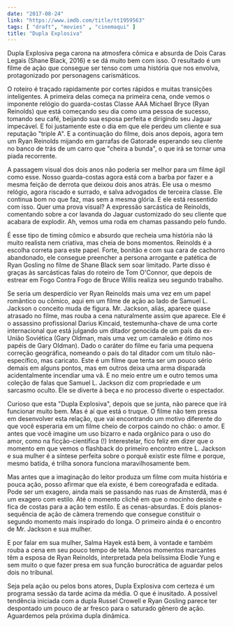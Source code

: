 ```yaml
---
date: "2017-08-24"
link: "https://www.imdb.com/title/tt1959563"
tags: [ "draft", "movies" , "cinemaqui" ]
title: "Dupla Explosiva"
---
```

Dupla Explosiva pega carona na atmosfera cômica e absurda de Dois Caras Legais (Shane Black, 2016) e se dá muito bem com isso. O resultado é um filme de ação que consegue ser tenso com uma história que nos envolva, protagonizado por personagens carismáticos.

O roteiro é traçado rapidamente por cortes rápidos e muitas transições inteligentes. A primeira delas começa na primeira cena, onde vemos o imponente relógio do guarda-costas Classe AAA Michael Bryce (Ryan Reinolds) que está começando seu dia como uma pessoa de sucesso, tomando seu café, beijando sua esposa perfeita e dirigindo seu Jaguar impecável. E foi justamente este o dia em que ele perdeu um cliente e sua reputação "triple A". E a continuação do filme, dois anos depois, agora tem um Ryan Reinolds mijando em garrafas de Gatorade esperando seu cliente no banco de trás de um carro que "cheira a bunda", o que irá se tornar uma piada recorrente.

A passagem visual dos dois anos não poderia ser melhor para um filme ágil como esse. Nosso guarda-costas agora está com a barba por fazer e a mesma feição de derrota que deixou dois anos atrás. Ele usa o mesmo relógio, agora riscado e surrado, e salva advogados de terceira classe. Ele continua bom no que faz, mas sem a mesma glória. E ele está ressentido com isso. Quer uma prova visual? A expressão sarcástica de Reinolds, comentando sobre a cor lavanda do Jaguar customizado do seu cliente que acabara de explodir. Ah, vemos uma roda em chamas passando pelo fundo.

É esse tipo de timing cômico e absurdo que recheia uma história não lá muito realista nem criativa, mas cheia de bons momentos. Reinolds é a escolha correta para este papel. Forte, bonitão e com sua cara de cachorro abandonado, ele consegue preencher a persona arrogante e patética de Ryan Gosling no filme de Shane Black sem soar limitado. Parte disso é graças às sarcásticas falas do roteiro de Tom O'Connor, que depois de estrear em Fogo Contra Fogo de Bruce Willis realiza seu segundo trabalho.

Se seria um desperdício ver Ryan Reinolds mais uma vez em um papel romântico ou cômico, aqui em um filme de ação ao lado de Samuel L. Jackson o conceito muda de figura. Mr. Jackson, aliás, aparece quase atrasado no filme, mas rouba a cena naturalmente assim que aparece. Ele é o assassino profissional Darius Kincaid, testemunha-chave de uma corte internacional que está julgando um ditador genocida de um país da ex-União Soviética (Gary Oldman, mais uma vez um camaleão e ótimo nos papéis de Gary Oldman). Dado o caráter do filme eu faria uma pequena correção geográfica, nomeando o país do tal ditador com um título não-específico, mas caricato. Este é um filme que tenta ser um pouco sério demais em alguns pontos, mas em outros deixa uma arma disparada acidentalmente incendiar uma vã. E no meio entre um e outro temos uma coleção de falas que Samuel L. Jackson diz com propriedade e um sarcasmo oculto. Ele se diverte à beça e no processo diverte o espectador.

Curioso que esta "Dupla Explosiva", depois que se junta, não parece que irá funcionar muito bem. Mas é aí que está o truque. O filme não tem pressa em desenvolver esta relação, que vai encontrando um motivo diferente do que você esperaria em um filme cheio de corpos caindo no chão: o amor. E antes que você imagine um uso bizarro e nada orgânico para o uso do amor, como na ficção-científica (!) Interestelar, fico feliz em dizer que o momento em que vemos o flashback do primeiro encontro entre L. Jackson e sua mulher é a síntese perfeita sobre o porquê existir este filme e porque, mesmo batida, é trilha sonora funciona maravilhosamente bem.

Mas antes que a imaginação do leitor produza um filme com muita história e pouca ação, posso afirmar que ela existe, é bem coreografada e editada. Pode ser um exagero, ainda mais se passando nas ruas de Amsterdã, mas é um exagero com estilo. Até o momento clichê em que o mocinho desiste e fica de costas para a ação tem estilo. E as cenas-absurdas. E dois planos-sequência de ação de câmera tremendo que consegue constituir o segundo momento mais inspirado do longa. O primeiro ainda é o encontro de Mr. Jackson e sua mulher.

E por falar em sua mulher, Salma Hayek está bem, à vontade e também rouba a cena em seu pouco tempo de tela. Menos momentos marcantes têm a esposa de Ryan Reinolds, interpretada pela belíssima Elodie Yung e sem muito o que fazer presa em sua função burocrática de aguardar pelos dois no tribunal.

Seja pela ação ou pelos bons atores, Dupla Explosiva com certeza é um programa sessão da tarde acima da média. O que é inusitado. A possível tendência iniciada com a dupla Russel Crowell e Ryan Gosling parece ter despontado um pouco de ar fresco para o saturado gênero de ação. Aguardemos pela próxima dupla dinâmica.
